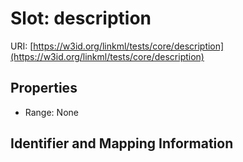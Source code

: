 # Slot: description

URI: [https://w3id.org/linkml/tests/core/description](https://w3id.org/linkml/tests/core/description)



<!-- no inheritance hierarchy -->


## Properties

 * Range: None



## Identifier and Mapping Information





